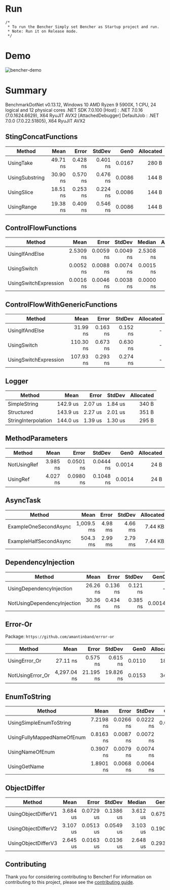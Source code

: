 # Run
    /*
     * To run the Bencher Simply set Bencher as Startup project and run.
     * Note: Run it on Release mode.
     */

# Demo
![bencher-demo](https://github.com/SaileshBK/Bencher/assets/101400043/bede4256-912e-450c-8a7c-5c9b26767e78)

# Summary
BenchmarkDotNet v0.13.12, Windows 10
AMD Ryzen 9 5900X, 1 CPU, 24 logical and 12 physical cores
.NET SDK 7.0.100
  [Host]     : .NET 7.0.16 (7.0.1624.6629), X64 RyuJIT AVX2 [AttachedDebugger]
  DefaultJob : .NET 7.0.0 (7.0.22.51805), X64 RyuJIT AVX2

## StingConcatFunctions

| Method              | Mean     | Error    | StdDev   | Gen0   | Allocated |
|-------------------- |---------:|---------:|---------:|-------:|----------:|
| UsingTake      | 49.71 ns | 0.428 ns | 0.401 ns | 0.0167 |     280 B |
| UsingSubstring | 30.90 ns | 0.570 ns | 0.476 ns | 0.0086 |     144 B |
| UsingSlice     | 18.51 ns | 0.253 ns | 0.224 ns | 0.0086 |     144 B |
| UsingRange     | 19.38 ns | 0.409 ns | 0.546 ns | 0.0086 |     144 B |


## ControlFlowFunctions

| Method                     | Mean      | Error     | StdDev    | Median    | Allocated |
|--------------------------- |----------:|----------:|----------:|----------:|----------:|
| UsingIfAndElse        | 2.5309 ns | 0.0059 ns | 0.0049 ns | 2.5308 ns |         - |
| UsingSwitch           | 0.0052 ns | 0.0088 ns | 0.0074 ns | 0.0015 ns |         - |
| UsingSwitchExpression | 0.0016 ns | 0.0046 ns | 0.0038 ns | 0.0000 ns |         - |

## ControlFlowWithGenericFunctions

| Method                     | Mean      | Error    | StdDev   | Allocated |
|--------------------------- |----------:|---------:|---------:|----------:|
| UsingIfAndElse        |  31.99 ns | 0.163 ns | 0.152 ns |         - |
| UsingSwitch           | 110.30 ns | 0.673 ns | 0.630 ns |         - |
| UsingSwitchExpression | 107.93 ns | 0.293 ns | 0.274 ns |         - |

## Logger

| Method              | Mean     | Error   | StdDev  | Allocated |
|-------------------- |---------:|--------:|--------:|----------:|
| SimpleString        | 142.9 us | 2.07 us | 1.84 us |     340 B |
| Structured          | 143.9 us | 2.27 us | 2.01 us |     351 B |
| StringInterpolation | 144.0 us | 1.39 us | 1.30 us |     295 B |

## MethodParameters

| Method           | Mean     | Error     | StdDev    | Gen0   | Allocated |
|----------------- |---------:|----------:|----------:|-------:|----------:|
| NotUsingRef | 3.985 ns | 0.0501 ns | 0.0444 ns | 0.0014 |      24 B |
| UsingRef    | 4.027 ns | 0.0980 ns | 0.1048 ns | 0.0014 |      24 B |

## AsyncTask

| Method       | Mean       | Error   | StdDev  | Allocated |
|------------- |-----------:|--------:|--------:|----------:|
| ExampleOneSecondAsync | 1,009.5 ms | 4.98 ms | 4.66 ms |   7.44 KB |
| ExampleHalfSecondAsync |   504.3 ms | 2.99 ms | 2.79 ms |   7.44 KB |

## DependencyInjection

| Method                      | Mean     | Error    | StdDev   | Gen0   | Allocated |
|---------------------------- |---------:|---------:|---------:|-------:|----------:|
| UsingDependencyInjection    | 26.26 ns | 0.136 ns | 0.121 ns |      - |         - |
| NotUsingDependencyInjection | 30.36 ns | 0.434 ns | 0.385 ns | 0.0014 |      24 B |

## Error-Or
 Package: `https://github.com/amantinband/error-or`

| Method           | Mean        | Error     | StdDev    | Gen0   | Allocated |
|----------------- |------------:|----------:|----------:|-------:|----------:|
| UsingError_Or    |    27.11 ns |  0.575 ns |  0.615 ns | 0.0110 |     184 B |
| NotUsingError_Or | 4,297.04 ns | 21.195 ns | 19.826 ns | 0.0153 |     344 B |

## EnumToString
| Method                     | Mean      | Error     | StdDev    | Gen0   | Allocated |
|--------------------------- |----------:|----------:|----------:|-------:|----------:|
| UsingSimpleEnumToString    | 7.2198 ns | 0.0266 ns | 0.0222 ns | 0.0014 |      24 B |
| UsingFullyMappedNameOfEnum | 0.8163 ns | 0.0087 ns | 0.0072 ns |      - |         - |
| UsingNameOfEnum            | 0.3907 ns | 0.0079 ns | 0.0074 ns |      - |         - |
| UsingGetName               | 1.8901 ns | 0.0068 ns | 0.0064 ns |      - |         - |

## ObjectDiffer
| Method              | Mean     | Error     | StdDev    | Median   | Gen0   | Gen1   | Allocated |
|-------------------- |---------:|----------:|----------:|---------:|-------:|-------:|----------:|
| UsingObjectDifferV1 | 3.684 us | 0.0729 us | 0.1386 us | 3.612 us | 0.6752 | 0.0038 |  11.07 KB |
| UsingObjectDifferV2 | 3.107 us | 0.0513 us | 0.0549 us | 3.103 us | 0.1907 |      - |   3.13 KB |
| UsingObjectDifferV3 | 2.645 us | 0.0163 us | 0.0136 us | 2.648 us | 0.2937 |      - |   4.84 KB |

## Contributing
Thank you for considering contributing to Bencher! 
For information on contributing to this project, please see the [contributing guide](.github/CONTRIBUTING.md).
